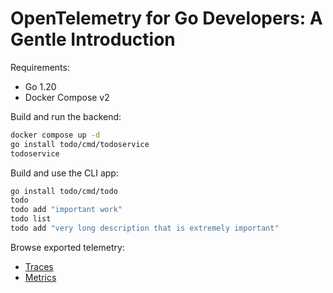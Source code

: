 # OpenTelemetry for Go Developers: A Gentle Introduction

Requirements:

- Go 1.20
- Docker Compose v2

Build and run the backend:

```sh
docker compose up -d
go install todo/cmd/todoservice
todoservice
```

Build and use the CLI app:

```sh
go install todo/cmd/todo
todo
todo add "important work"
todo list
todo add "very long description that is extremely important"
```

Browse exported telemetry:

- [Traces](http://localhost:16686)
- [Metrics](http://localhost:8889/metrics)
